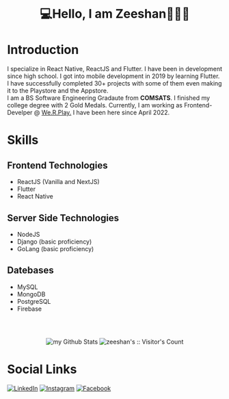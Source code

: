 <div style="text-align: center;">
    <h1>💻Hello, I am Zeeshan🧑🏼‍💻</h1>
</div>

# Introduction

I specialize in React Native, ReactJS and Flutter. I have been in development since high school. I got into mobile development in 2019 by learning Flutter. I have successfully completed 30+ projects with some of them even making it to the Playstore and the Appstore.
<br />
I am a BS Software Engineering Gradaute from <b>COMSATS</b>. I finished my college degree with 2 Gold Medals. Currently, I am working as Frontend-Develper @
<a href="https://www.werplay.com/">We.R.Play.</a>
I have been here since April 2022.

# Skills
## Frontend Technologies
* ReactJS (Vanilla and NextJS)
* Flutter
* React Native

## Server Side Technologies
* NodeJS
* Django (basic proficiency)
* GoLang (basic proficiency)

## Datebases
* MySQL
* MongoDB
* PostgreSQL
* Firebase

<div style="text-align: center; margin-top: 50px">
    <img src="https://github-readme-stats.vercel.app/api?username=zees98&include_all_commits=true&count_private=true&show_icons=true&line_height=20&title_color=2B5BBD&icon_color=1124BB&text_color=A1A1A1&bg_color=0,000000,130F40" alt="my Github Stats"/>
    <img style="margin-top: 10px" src="https://profile-counter.glitch.me/{zees98}/count.svg" alt="zeeshan's :: Visitor's Count" />
</div>



# Social Links
<a href="https://www.linkedin.com/in/zeeshan-hamdani/" target="_blank"><img src="https://img.shields.io/badge/LinkedIn-%230077B5.svg?&style=flat-square&logo=linkedin&logoColor=white" alt="LinkedIn"></a>
<a href="https://www.instagram.com/zeeshan_ali_a320/" target="_blank"><img src="https://img.shields.io/badge/Instagram-%23E4405F.svg?&style=flat-square&logo=instagram&logoColor=white" alt="Instagram"></a>
<a href="https://www.facebook.com/zeeshana594" target="_blank"><img src="https://img.shields.io/badge/Facebook-%231877F2.svg?&style=flat-square&logo=facebook&logoColor=white" alt="Facebook"></a>
